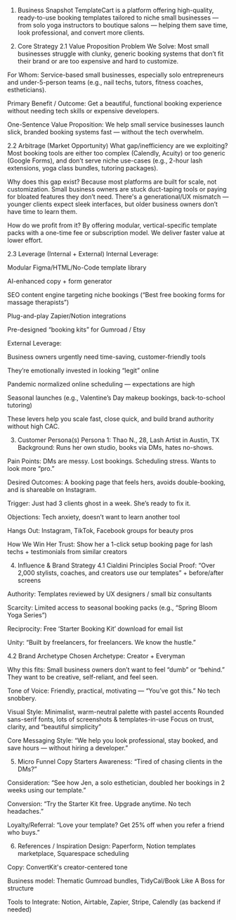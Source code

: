 [Business Name]: TemplateCart (placeholder name)

1. Business Snapshot
TemplateCart is a platform offering high-quality, ready-to-use booking templates tailored to niche small businesses — from solo yoga instructors to boutique salons — helping them save time, look professional, and convert more clients.

2. Core Strategy
2.1 Value Proposition
Problem We Solve:
Most small businesses struggle with clunky, generic booking systems that don’t fit their brand or are too expensive and hard to customize.

For Whom:
Service-based small businesses, especially solo entrepreneurs and under-5-person teams (e.g., nail techs, tutors, fitness coaches, estheticians).

Primary Benefit / Outcome:
Get a beautiful, functional booking experience without needing tech skills or expensive developers.

One-Sentence Value Proposition:
We help small service businesses launch slick, branded booking systems fast — without the tech overwhelm.

2.2 Arbitrage (Market Opportunity)
What gap/inefficiency are we exploiting?
Most booking tools are either too complex (Calendly, Acuity) or too generic (Google Forms), and don’t serve niche use-cases (e.g., 2-hour lash extensions, yoga class bundles, tutoring packages).

Why does this gap exist?
Because most platforms are built for scale, not customization. Small business owners are stuck duct-taping tools or paying for bloated features they don’t need. There's a generational/UX mismatch — younger clients expect sleek interfaces, but older business owners don’t have time to learn them.

How do we profit from it?
By offering modular, vertical-specific template packs with a one-time fee or subscription model. We deliver faster value at lower effort.

2.3 Leverage (Internal + External)
Internal Leverage:

Modular Figma/HTML/No-Code template library

AI-enhanced copy + form generator

SEO content engine targeting niche bookings (“Best free booking forms for massage therapists”)

Plug-and-play Zapier/Notion integrations

Pre-designed “booking kits” for Gumroad / Etsy

External Leverage:

Business owners urgently need time-saving, customer-friendly tools

They’re emotionally invested in looking “legit” online

Pandemic normalized online scheduling — expectations are high

Seasonal launches (e.g., Valentine’s Day makeup bookings, back-to-school tutoring)

These levers help you scale fast, close quick, and build brand authority without high CAC.

3. Customer Persona(s)
Persona 1: Thao N., 28, Lash Artist in Austin, TX
Background: Runs her own studio, books via DMs, hates no-shows.

Pain Points: DMs are messy. Lost bookings. Scheduling stress. Wants to look more “pro.”

Desired Outcomes: A booking page that feels hers, avoids double-booking, and is shareable on Instagram.

Trigger: Just had 3 clients ghost in a week. She’s ready to fix it.

Objections: Tech anxiety, doesn’t want to learn another tool

Hangs Out: Instagram, TikTok, Facebook groups for beauty pros

How We Win Her Trust: Show her a 1-click setup booking page for lash techs + testimonials from similar creators

4. Influence & Brand Strategy
4.1 Cialdini Principles
Social Proof: “Over 2,000 stylists, coaches, and creators use our templates” + before/after screens

Authority: Templates reviewed by UX designers / small biz consultants

Scarcity: Limited access to seasonal booking packs (e.g., “Spring Bloom Yoga Series”)

Reciprocity: Free ‘Starter Booking Kit’ download for email list

Unity: “Built by freelancers, for freelancers. We know the hustle.”

4.2 Brand Archetype
Chosen Archetype: Creator + Everyman

Why this fits:
Small business owners don’t want to feel “dumb” or “behind.” They want to be creative, self-reliant, and feel seen.

Tone of Voice:
Friendly, practical, motivating — “You’ve got this.”
No tech snobbery.

Visual Style:
Minimalist, warm-neutral palette with pastel accents
Rounded sans-serif fonts, lots of screenshots & templates-in-use
Focus on trust, clarity, and “beautiful simplicity”

Core Messaging Style:
“We help you look professional, stay booked, and save hours — without hiring a developer.”

5. Micro Funnel Copy Starters
Awareness:
“Tired of chasing clients in the DMs?”

Consideration:
“See how Jen, a solo esthetician, doubled her bookings in 2 weeks using our template.”

Conversion:
“Try the Starter Kit free. Upgrade anytime. No tech headaches.”

Loyalty/Referral:
“Love your template? Get 25% off when you refer a friend who buys.”

6. References / Inspiration
Design: Paperform, Notion templates marketplace, Squarespace scheduling

Copy: ConvertKit's creator-centered tone

Business model: Thematic Gumroad bundles, TidyCal/Book Like A Boss for structure

Tools to Integrate: Notion, Airtable, Zapier, Stripe, Calendly (as backend if needed)
